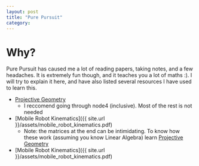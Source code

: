 ```yaml
---
layout: post
title: "Pure Pursuit"
category:
---
```


# Why? 
Pure Pursuit has caused me a lot of reading papers, taking notes, and a few headaches. It is extremely fun though, and it teaches you a lot of maths :). I will try to explain it here, and have also listed several resources I have used to learn this.

- [Projective Geometry](http://robotics.stanford.edu/~birch/projective/node1.html)
  - I reccomend going through node4 (inclusive). Most of the rest is not needed
- [Mobile Robot Kinematics]({{ site.url }}/assets/mobile_robot_kinematics.pdf)
  - Note: the matrices at the end can be intimidating. To know how these work (assuming you know Linear Algebra) learn [Projective Geometry](http://robotics.stanford.edu/~birch/projective/node1.html)
- [Mobile Robot Kinematics]({{ site.url }}/assets/mobile_robot_kinematics.pdf)

